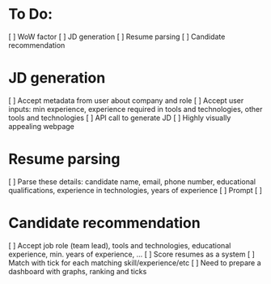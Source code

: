 # To Do:

[ ] WoW factor
[ ] JD generation
[ ] Resume parsing
[ ] Candidate recommendation

# JD generation

[ ] Accept metadata from user about company and role
[ ] Accept user inputs: min experience, experience required in tools and technologies, other tools and technologies
[ ] API call to generate JD
[ ] Highly visually appealing webpage

# Resume parsing

[ ] Parse these details: candidate name, email, phone number, educational qualifications, experience in technologies, years of experience
[ ] Prompt
[ ]

# Candidate recommendation

[ ] Accept job role (team lead), tools and technologies, educational experience, min. years of experience, ...
[ ] Score resumes as a system
[ ] Match with tick for each matching skill/experience/etc
[ ] Need to prepare a dashboard with graphs, ranking and ticks